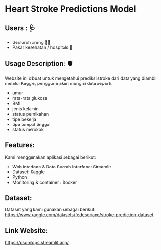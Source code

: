 # Heart Stroke Predictions Model

## Users : :stethoscope:
* Seuluruh orang :man_health_worker:
* Pakar kesehatan / hospitals :hospital:

## Usage Description: :anatomical_heart:
Website ini dibuat untuk mengetahui prediksi stroke dari data yang diambil melalui Kaggle, pengguna akan mengisi data seperti:
- umur
- rata-rata glukosa
- BMI
- jenis kelamin
- status pernikahan
- tipe bekerja
- tipe tempat tinggal
- status merokok

## Features:
Kami menggunakan aplikasi sebagai berikut:
* Web interface & Data Search Interface: Streamlit
* Dataset: Kaggle
* Python
* Monitoring & container : Docker

## Dataset: 
Dataset yang kami gunakan sebagai berikut:<br>
https://www.kaggle.com/datasets/fedesoriano/stroke-prediction-dataset</br>

## Link Website:
https://psomlops.streamlit.app/
